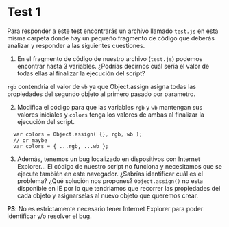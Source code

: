 # Test 1

Para responder a este test encontrarás un archivo llamado `test.js` en esta 
misma carpeta donde hay un pequeño fragmento de código que deberás analizar 
y responder a las siguientes cuestiones. 

1. En el fragmento de código de nuestro archivo (`test.js`) podemos encontrar
 hasta 3 variables. ¿Podrías decirnos cuál sería el valor de todas ellas al 
 finalizar la ejecución del script?
 
 `rgb` contendria el valor de `wb` ya que Object.assign asigna todas las propiedades del segundo objeto al 
 primero pasado por parametro.
 
2. Modifica el código para que las variables `rgb` y `wb` mantengan sus valores 
iniciales y `colors` tenga los valores de ambas al finalizar la ejecución del 
script.
  ```
    var colors = Object.assign( {}, rgb, wb );
    // or maybe
    var colors = { ...rgb, ...wb };
  ```
3. Además, tenemos un bug localizado en dispositivos con Internet Explorer… 
El código de nuestro script no funciona y necesitamos que se ejecute también 
en este navegador. ¿Sabrías identificar cuál es el problema? ¿Qué solución nos
 propones?
 `Object.assign()` no esta disponible en IE por lo que tendriamos que recorrer las propiedades del
 cada objeto y asignarselas al nuevo objeto que queremos crear.

**PS**: No es estrictamente necesario tener Internet Explorer para poder identificar y/o resolver el bug. 
